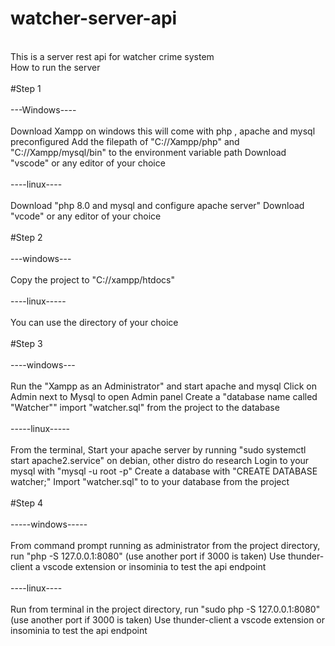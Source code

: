 # watcher-server-api
<br>
This is a server rest api for watcher crime system
<br>
How to run the server
<br>
<br>
#Step 1
<br>
<br>
---Windows----
<br>
<br>
Download Xampp on windows this will come with php , apache and mysql preconfigured
Add the filepath of "C://Xampp/php" and "C://Xampp/mysql/bin" to the environment  variable path
Download "vscode" or any editor of your choice
<br>
<br>
----linux----
<br>
<br>
Download "php 8.0 and mysql and configure apache server"
Download "vcode" or any editor of your choice
<br>
<br>
#Step 2
<br>
<br>
---windows---
<br>
<br>
Copy the project to "C://xampp/htdocs"
<br>
<br>
----linux-----
<br>
<br>
You can use the directory of your choice
<br>
<br>
#Step 3
<br>
<br>
----windows---
<br>
<br>
Run the "Xampp as an Administrator" and start apache and mysql
Click on Admin next to Mysql to open Admin panel
Create a "database name called "Watcher""
import "watcher.sql" from the project to the database
<br>
<br>
-----linux-----
<br>
<br>
From the terminal,
Start your apache server by running "sudo systemctl start apache2.service" on debian, other distro do research
Login to your mysql with "mysql -u root -p"
Create a database with "CREATE DATABASE watcher;"
Import "watcher.sql" to to your database from the project
<br>
<br>
#Step 4
<br>
<br>
-----windows-----
<br>
<br>
From command prompt running as administrator from the project directory, run 
"php -S 127.0.0.1:8080" (use another port if 3000 is taken)
Use thunder-client a vscode extension or insominia to test the api endpoint
<br>
<br>
----linux----
<br>
<br>
Run from terminal in the project directory, run
"sudo php -S 127.0.0.1:8080" (use another port if 3000 is taken)
Use thunder-client a vscode extension or insominia to test the api endpoint
<br>
<br>
